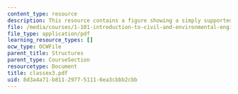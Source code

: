 ```yaml
---
content_type: resource
description: This resource contains a figure showing a simply supported beam.
file: /media/courses/1-101-introduction-to-civil-and-environmental-engineering-design-i-fall-2005/8d3a4a71b811297751116ea3cbbb2cbb_classex3.pdf
file_type: application/pdf
learning_resource_types: []
ocw_type: OCWFile
parent_title: Structures
parent_type: CourseSection
resourcetype: Document
title: classex3.pdf
uid: 8d3a4a71-b811-2977-5111-6ea3cbbb2cbb
---
```

